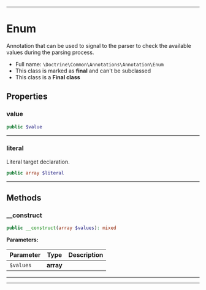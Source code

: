 ***

# Enum

Annotation that can be used to signal to the parser
to check the available values during the parsing process.



* Full name: `\Doctrine\Common\Annotations\Annotation\Enum`
* This class is marked as **final** and can't be subclassed
* This class is a **Final class**



## Properties


### value



```php
public $value
```






***

### literal

Literal target declaration.

```php
public array $literal
```






***

## Methods


### __construct



```php
public __construct(array $values): mixed
```








**Parameters:**

| Parameter | Type | Description |
|-----------|------|-------------|
| `$values` | **array** |  |




***


***

